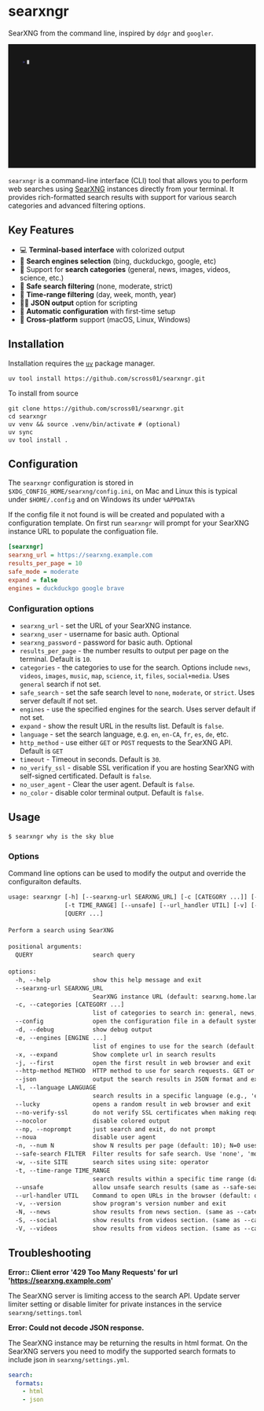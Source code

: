 searxngr
========

SearXNG from the command line, inspired by `ddgr` and `googler`.

![demo](demo/demo.gif)

`searxngr` is a command-line interface (CLI) tool that allows you to perform web searches using [SearXNG](https://github.com/searxng/searxng) instances directly from your terminal. It provides rich-formatted search results with support for various search categories and advanced filtering options.

Key Features
------------

- 💻 **Terminal-based interface** with colorized output
- 🚂 **Search engines selection** (bing, duckduckgo, google, etc)
- 📰 Support for **search categories** (general, news, images, videos, science, etc.)
- 👷 **Safe search filtering** (none, moderate, strict)
- 📅 **Time-range filtering** (day, week, month, year)
- 👨‍💻 **JSON output** option for scripting
- 🤖 **Automatic configuration** with first-time setup
- 🐧 **Cross-platform** support (macOS, Linux, Windows)

Installation
------------

Installation requires the [`uv`](https://docs.astral.sh/uv/getting-started/installation/) package manager.

```shell
uv tool install https://github.com/scross01/searxngr.git
```

To install from source

```shell
git clone https://github.com/scross01/searxngr.git
cd searxngr
uv venv && source .venv/bin/activate # (optional)
uv sync
uv tool install .
```

Configuration
-------------

The `searxngr` configuration is stored in `$XDG_CONFIG_HOME/searxng/config.ini`, on Mac and Linux this is typical under `$HOME/.config` and on Windows its under `%APPDATA%`

If the config file it not found is will be created and populated with a configuration template.  On first run `searxngr` will prompt for your SearXNG instance URL to populate the configuation file.

```ini
[searxngr]
searxng_url = https://searxng.example.com
results_per_page = 10
safe_mode = moderate
expand = false
engines = duckduckgo google brave
```

### Configuration options

- `searxng_url` - set the URL of your SearXNG instance.
- `searxng_user` - username for basic auth. Optional
- `searxng_password` - password for basic auth. Optional
- `results_per_page` - the number results to output per page on the terminal. Default is `10`.
- `categories` - the categories to use for the search. Options include `news`, `videos`, `images`, `music`, `map`, `science`, `it`, `files`, `social+media`. Uses `general` search if not set.
- `safe_search` - set the safe search level to `none`, `moderate`, or `strict`. Uses server default if not set.
- `engines` - use the specified engines for the search. Uses server default if not set.
- `expand` - show the result URL in the results list. Default is `false`.
- `language` - set the search language, e.g. `en`, `en-CA`, `fr`, `es`, `de`, etc.
- `http_method` - use either `GET` or `POST` requests to the SearXNG API. Default is `GET`
- `timeout` - Timeout in seconds. Default is `30`.
- `no_verify_ssl` - disable SSL verification if you are hosting SearXNG with self-signed certificated. Default is `false`.
- `no_user_agent` - Clear the user agent. Default is `false`.
- `no_color` - disable color terminal output. Default is `false`.

Usage
-----

```shell
$ searxngr why is the sky blue
```

### Options

Command line options can be used to modify the output and override the configuraiton defaults.

```txt
usage: searxngr [-h] [--searxng-url SEARXNG_URL] [-c [CATEGORY ...]] [--config] [-d] [-e [ENGINE ...]] [-x] [-j] [--http-method METHOD] [--json] [-l LANGUAGE] [--lucky] [--no-verify-ssl] [--nocolor] [--np] [--noua] [-n N] [--safe-search FILTER] [-w SITE]
                [-t TIME_RANGE] [--unsafe] [--url_handler UTIL] [-v] [-N] [-S] [-V]
                [QUERY ...]

Perform a search using SearXNG

positional arguments:
  QUERY                 search query

options:
  -h, --help            show this help message and exit
  --searxng-url SEARXNG_URL
                        SearXNG instance URL (default: searxng.home.lan)
  -c, --categories [CATEGORY ...]
                        list of categories to search in: general, news, videos, images, music, map, science, it, files, social+media (default: ['general'])
  --config              open the configuration file in a default system text editor
  -d, --debug           show debug output
  -e, --engines [ENGINE ...]
                        list of engines to use for the search (default: all available engines)
  -x, --expand          Show complete url in search results
  -j, --first           open the first result in web browser and exit
  --http-method METHOD  HTTP method to use for search requests. GET or POST (default: GET)
  --json                output the search results in JSON format and exit
  -l, --language LANGUAGE
                        search results in a specific language (e.g., 'en', 'de', 'fr')
  --lucky               opens a random result in web browser and exit
  --no-verify-ssl       do not verify SSL certificates when making requests (not recommended)
  --nocolor             disable colored output
  --np, --noprompt      just search and exit, do not prompt
  --noua                disable user agent
  -n, --num N           show N results per page (default: 10); N=0 uses the servers default per page
  --safe-search FILTER  Filter results for safe search. Use 'none', 'moderate', or 'strict' (default: strict)
  -w, --site SITE       search sites using site: operator
  -t, --time-range TIME_RANGE
                        search results within a specific time range (day, week, month, year)
  --unsafe              allow unsafe search results (same as --safe-search none)
  --url-handler UTIL    Command to open URLs in the browser (default: open)
  -v, --version         show program's version number and exit
  -N, --news            show results from news section. (same as --categories news)
  -S, --social          show results from videos section. (same as --categories social+media)
  -V, --videos          show results from videos section. (same as --categories videos)
```

## Troubleshooting

**Error:: Client error '429 Too Many Requests' for url 'https://searxng.example.com'**

The SearXNG server is limiting access to the search API. Update server limiter setting or disable limiter for private instances in the service `searxng/settings.toml`

**Error: Could not decode JSON response.**

The SearXNG instance may be returning the results in html format.  On the SearXNG servers you need to modify the supported search formats to include json in `searxng/settings.yml`.

```yaml
search:
  formats:
    - html
    - json
```
